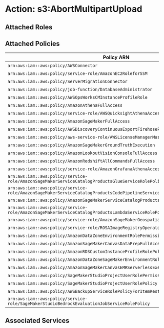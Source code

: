 # Action: s3:AbortMultipartUpload

## Attached Roles

## Attached Policies

| Policy ARN | Policy Name |
|------------|-------------|
| `arn:aws:iam::aws:policy/AWSConnector` | [AWSConnector](../policies.md#awsconnector) |
| `arn:aws:iam::aws:policy/service-role/AmazonEC2RoleforSSM` | [AmazonEC2RoleforSSM](../policies.md#amazonec2roleforssm) |
| `arn:aws:iam::aws:policy/ServerMigrationConnector` | [ServerMigrationConnector](../policies.md#servermigrationconnector) |
| `arn:aws:iam::aws:policy/job-function/DatabaseAdministrator` | [DatabaseAdministrator](../policies.md#databaseadministrator) |
| `arn:aws:iam::aws:policy/AWSOpsWorksCMInstanceProfileRole` | [AWSOpsWorksCMInstanceProfileRole](../policies.md#awsopsworkscminstanceprofilerole) |
| `arn:aws:iam::aws:policy/AmazonAthenaFullAccess` | [AmazonAthenaFullAccess](../policies.md#amazonathenafullaccess) |
| `arn:aws:iam::aws:policy/service-role/AWSQuicksightAthenaAccess` | [AWSQuicksightAthenaAccess](../policies.md#awsquicksightathenaaccess) |
| `arn:aws:iam::aws:policy/AmazonSageMakerFullAccess` | [AmazonSageMakerFullAccess](../policies.md#amazonsagemakerfullaccess) |
| `arn:aws:iam::aws:policy/AWSDiscoveryContinuousExportFirehosePolicy` | [AWSDiscoveryContinuousExportFirehosePolicy](../policies.md#awsdiscoverycontinuousexportfirehosepolicy) |
| `arn:aws:iam::aws:policy/aws-service-role/AWSLicenseManagerMasterAccountRolePolicy` | [AWSLicenseManagerMasterAccountRolePolicy](../policies.md#awslicensemanagermasteraccountrolepolicy) |
| `arn:aws:iam::aws:policy/AmazonSageMakerGroundTruthExecution` | [AmazonSageMakerGroundTruthExecution](../policies.md#amazonsagemakergroundtruthexecution) |
| `arn:aws:iam::aws:policy/AmazonLookoutVisionConsoleFullAccess` | [AmazonLookoutVisionConsoleFullAccess](../policies.md#amazonlookoutvisionconsolefullaccess) |
| `arn:aws:iam::aws:policy/AmazonRedshiftAllCommandsFullAccess` | [AmazonRedshiftAllCommandsFullAccess](../policies.md#amazonredshiftallcommandsfullaccess) |
| `arn:aws:iam::aws:policy/service-role/AmazonGrafanaAthenaAccess` | [AmazonGrafanaAthenaAccess](../policies.md#amazongrafanaathenaaccess) |
| `arn:aws:iam::aws:policy/service-role/AmazonSageMakerServiceCatalogProductsGlueServiceRolePolicy` | [AmazonSageMakerServiceCatalogProductsGlueServiceRolePolicy](../policies.md#amazonsagemakerservicecatalogproductsglueservicerolepolicy) |
| `arn:aws:iam::aws:policy/service-role/AmazonSageMakerServiceCatalogProductsCodePipelineServiceRolePolicy` | [AmazonSageMakerServiceCatalogProductsCodePipelineServiceRolePolicy](../policies.md#amazonsagemakerservicecatalogproductscodepipelineservicerolepolicy) |
| `arn:aws:iam::aws:policy/AmazonSageMakerServiceCatalogProductsCodeBuildServiceRolePolicy` | [AmazonSageMakerServiceCatalogProductsCodeBuildServiceRolePolicy](../policies.md#amazonsagemakerservicecatalogproductscodebuildservicerolepolicy) |
| `arn:aws:iam::aws:policy/service-role/AmazonSageMakerServiceCatalogProductsLambdaServiceRolePolicy` | [AmazonSageMakerServiceCatalogProductsLambdaServiceRolePolicy](../policies.md#amazonsagemakerservicecatalogproductslambdaservicerolepolicy) |
| `arn:aws:iam::aws:policy/service-role/AmazonSageMakerGeospatialExecutionRole` | [AmazonSageMakerGeospatialExecutionRole](../policies.md#amazonsagemakergeospatialexecutionrole) |
| `arn:aws:iam::aws:policy/service-role/ROSAImageRegistryOperatorPolicy` | [ROSAImageRegistryOperatorPolicy](../policies.md#rosaimageregistryoperatorpolicy) |
| `arn:aws:iam::aws:policy/AmazonDataZoneEnvironmentRolePermissionsBoundary` | [AmazonDataZoneEnvironmentRolePermissionsBoundary](../policies.md#amazondatazoneenvironmentrolepermissionsboundary) |
| `arn:aws:iam::aws:policy/AmazonSageMakerCanvasDataPrepFullAccess` | [AmazonSageMakerCanvasDataPrepFullAccess](../policies.md#amazonsagemakercanvasdataprepfullaccess) |
| `arn:aws:iam::aws:policy/AmazonRDSCustomInstanceProfileRolePolicy` | [AmazonRDSCustomInstanceProfileRolePolicy](../policies.md#amazonrdscustominstanceprofilerolepolicy) |
| `arn:aws:iam::aws:policy/AmazonDataZoneSageMakerEnvironmentRolePermissionsBoundary` | [AmazonDataZoneSageMakerEnvironmentRolePermissionsBoundary](../policies.md#amazondatazonesagemakerenvironmentrolepermissionsboundary) |
| `arn:aws:iam::aws:policy/AmazonSageMakerCanvasEMRServerlessExecutionRolePolicy` | [AmazonSageMakerCanvasEMRServerlessExecutionRolePolicy](../policies.md#amazonsagemakercanvasemrserverlessexecutionrolepolicy) |
| `arn:aws:iam::aws:policy/SageMakerStudioProjectUserRolePermissionsBoundary` | [SageMakerStudioProjectUserRolePermissionsBoundary](../policies.md#sagemakerstudioprojectuserrolepermissionsboundary) |
| `arn:aws:iam::aws:policy/SageMakerStudioProjectUserRolePolicy` | [SageMakerStudioProjectUserRolePolicy](../policies.md#sagemakerstudioprojectuserrolepolicy) |
| `arn:aws:iam::aws:policy/AWSBackupServiceRolePolicyForItemRestores` | [AWSBackupServiceRolePolicyForItemRestores](../policies.md#awsbackupservicerolepolicyforitemrestores) |
| `arn:aws:iam::aws:policy/service-role/SageMakerStudioBedrockEvaluationJobServiceRolePolicy` | [SageMakerStudioBedrockEvaluationJobServiceRolePolicy](../policies.md#sagemakerstudiobedrockevaluationjobservicerolepolicy) |

## Associated Services

